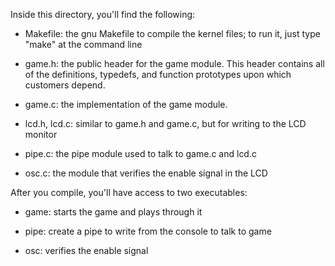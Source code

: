 Inside this directory, you'll find the following:

 - Makefile: the gnu Makefile to compile the kernel files; to run it, just type
   "make" at the command line

 - game.h: the public header for the game module.
   This header contains all of the definitions, typedefs, and function
   prototypes upon which customers depend.

 - game.c: the implementation of the game module.

 - lcd.h, lcd.c: similar to game.h and game.c, but for writing to the LCD monitor

 - pipe.c: the pipe module used to talk to game.c and lcd.c

 - osc.c: the module that verifies the enable signal in the LCD

After you compile, you'll have access to two executables:

 - game:  starts the game and plays through it

 - pipe: create a pipe to write from the console to talk to game

 - osc: verifies the enable signal
